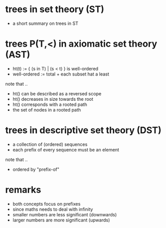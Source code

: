 
<!-- ======================================================================= -->
# trees in set theory (ST)

- a short summary on trees in ST

<!-- ======================================================================= -->
# trees P(T,<) in axiomatic set theory (AST)

- ht(t) := { (s in T) | (s < t) } is well-ordered
- well-ordered := total + each subset hat a least

note that ..
- ht() can be described as a reversed scope
- ht() decreases in size towards the root
- ht() corresponds with a rooted path
- the set of nodes in a rooted path

<!-- ======================================================================= -->
# trees in descriptive set theory (DST)

- a collection of (ordered) sequences
- each prefix of every sequence must be an element

note that ..
- ordered by "prefix-of"

<!-- ======================================================================= -->
# remarks

- both concepts focus on prefixes
- since maths needs to deal with infinity
- smaller numbers are less significant (downwards)
- larger numbers are more significant (upwards)
